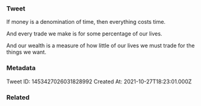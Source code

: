### Tweet
If money is a denomination of time, then everything costs time. 

And every trade we make is for some percentage of our lives. 

And our wealth is a measure of how little of our lives we must trade for the things we want.

### Metadata
Tweet ID: 1453427026031828992
Created At: 2021-10-27T18:23:01.000Z

### Related

